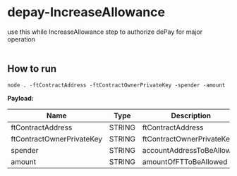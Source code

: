 # depay-IncreaseAllowance

use this while IncreaseAllowance step to authorize dePay for major operation </br></br>

## How to run

`node . -ftContractAddress -ftContractOwnerPrivateKey -spender -amount`

**Payload:**

| Name                      | Type   | Description               |
| ------------------------- | ------ | ------------------------- |
| ftContractAddress         | STRING | ftContractAddress         |
| ftContractOwnerPrivateKey | STRING | ftContractOwnerPrivateKey |
| spender                   | STRING | accountAddressToBeAllowed |
| amount                    | STRING | amountOfFTToBeAllowed     |
